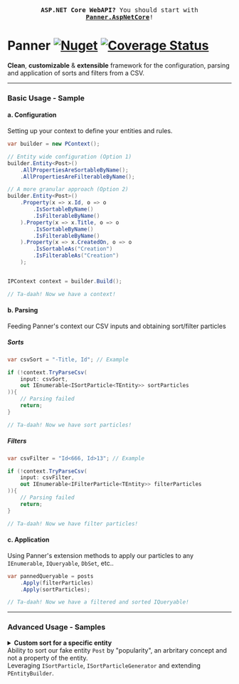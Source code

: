 <!-- <AspNetCore> -->
<p align=center><kbd>
    <b>ASP.NET Core WebAPI?</b> You should start with <a href="https://github.com/OSDKDev/Panner.AspNetCore"><b>Panner.AspNetCore</b></a>!
</kbd></p>
<!-- </AspNetCore> -->

# Panner [![Nuget](https://img.shields.io/nuget/v/Panner?label=NuGet&color=success)](https://www.nuget.org/packages/Panner) [![Coverage Status](https://img.shields.io/coveralls/github/OSDKDev/Panner)](https://coveralls.io/github/OSDKDev/Panner?branch=master)
**Clean**, **customizable** & **extensible** framework for the configuration, parsing and application of sorts and filters from a CSV.

---

### Basic Usage - Sample

#### a. Configuration

Setting up your context to define your entities and rules.
```csharp
var builder = new PContext();

// Entity wide configuration (Option 1)
builder.Entity<Post>()
    .AllPropertiesAreSortableByName();
    .AllPropertiesAreFilterableByName();

// A more granular approach (Option 2)
builder.Entity<Post>()
    .Property(x => x.Id, o => o
        .IsSortableByName()
        .IsFilterableByName()
    ).Property(x => x.Title, o => o
        .IsSortableByName()
        .IsFilterableByName()
    ).Property(x => x.CreatedOn, o => o
        .IsSortableAs("Creation")
        .IsFilterableAs("Creation")
    );


IPContext context = builder.Build(); 

// Ta-daah! Now we have a context!
```

#### b. Parsing
Feeding Panner's context our CSV inputs and obtaining sort/filter particles

##### Sorts
```csharp
var csvSort = "-Title, Id"; // Example

if (!context.TryParseCsv(
    input: csvSort,
    out IEnumerable<ISortParticle<TEntity>> sortParticles
)){
    // Parsing failed
    return;
}

// Ta-daah! Now we have sort particles!
```

##### Filters
```csharp
var csvFilter = "Id<666, Id>13"; // Example

if (!context.TryParseCsv(
    input: csvFilter,
    out IEnumerable<IFilterParticle<TEntity>> filterParticles
)){
    // Parsing failed
    return;
}

// Ta-daah! Now we have filter particles!
```

#### c. Application
Using Panner's extension methods to apply our particles to any `IEnumerable`, `IQueryable`, `DbSet`, etc..
```csharp
var pannedQueryable = posts
    .Apply(filterParticles)
    .Apply(sortParticles);

// Ta-daah! Now we have a filtered and sorted IQueryable!
```
---

### Advanced Usage - Samples
<details>
    <summary>
        <b>Custom sort for a specific entity</b><br/>
        Ability to sort our fake entity <code>Post</code> by "popularity", an arbritary concept and not a property of the entity.<br/>
        Leveraging <code>ISortParticle</code>, <code>ISortParticleGenerator</code> and extending <code>PEntityBuilder</code>.
    </summary>
    <p>
        
##### Particle - SortPostByPopularityParticle.cs
```csharp
public class SortPostByPopularityParticle : ISortParticle<Post> // Panner's interface
{
    readonly bool Descending;

    public SortPostByPopularityParticle(bool descending)
    {
        this.Descending = descending;
    }

    public IOrderedQueryable<Post> ApplyTo(IOrderedQueryable<Post> source)
    {
        // Here's how the sorting is done when the particle is applied.
        if (this.Descending)
            return source
                .ThenByDescending(x => x.AmtLikes)
                .ThenByDescending(x => x.AmtComments);
        else
            return source
                .ThenBy(x => x.AmtLikes)
                .ThenBy(x => x.AmtComments);
    }
}
```

##### Particle Generator - SortPostsByPopularityParticleGenerator.cs
```csharp
public class SortPostsByPopularityParticleGenerator : ISortParticleGenerator<Post> // Panner's interface
{
    public bool TryGenerate(IPContext context, string input, out ISortParticle<Post> particle)
    {
        var descending = input.StartsWith('-');
        var remaining = descending ? input.Substring(1) : input;

        if (!remaining.Trim().Equals("Popularity", System.StringComparison.OrdinalIgnoreCase))
        {
            // Not the input we're interested in.
            particle = null;
            return false;
        }

        particle = new SortPostByPopularityParticle(descending);
        return true;
    }
}
```

##### PEntityBuilder Extension - PEntityBuilder.Post.IsSortableByPopularity.cs
```csharp
public static partial class PEntityBuilderExtensions
{
    /// <summary>Marks the entity as sortable by popularity.</summary>
    public static PEntityBuilder<Post> IsSortableByPopularity(this PEntityBuilder<Post> builder)
    {
        builder.GetOrCreateGenerator<ISortParticle<Post>, SortPostsByPopularityParticleGenerator>();
        return builder; // So we can chain calls!
    }
}
```

##### Setting it all up in the context builder
```csharp
builder.Entity<Post>()
    .IsSortableByPopularity();
```
---

</p></details>








